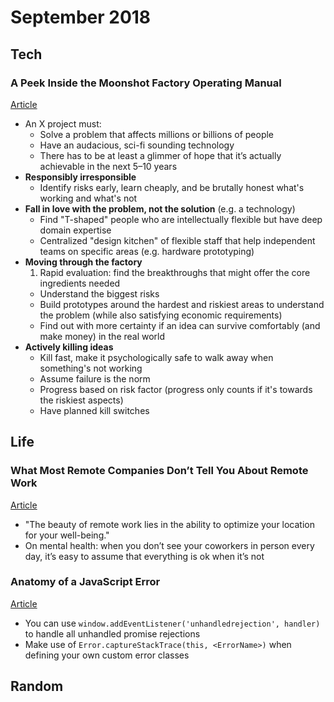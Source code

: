 September 2018
==============

Tech
----

### A Peek Inside the Moonshot Factory Operating Manual

[Article](https://blog.x.company/a-peek-inside-the-moonshot-factory-operating-manual-f5c33c9ab4d7)

- An X project must:
  - Solve a problem that affects millions or billions of people
  - Have an audacious, sci-fi sounding technology
  - There has to be at least a glimmer of hope that it’s actually achievable in the next 5–10 years
- **Responsibly irresponsible**
  - Identify risks early, learn cheaply, and be brutally honest what's working and what's not
- **Fall in love with the problem, not the solution** (e.g. a technology)
  - Find "T-shaped" people who are intellectually flexible but have deep domain expertise
  - Centralized "design kitchen" of flexible staff that help independent teams on specific areas (e.g. hardware prototyping)
- **Moving through the factory**
  1. Rapid evaluation: find the breakthroughs that might offer the core ingredients needed
    - Understand the biggest risks
    - Build prototypes around the hardest and riskiest areas to understand the problem (while also satisfying economic requirements)
    - Find out with more certainty if an idea can survive comfortably (and make money) in the real world
- **Actively killing ideas**
  - Kill fast, make it psychologically safe to walk away when something's not working
  - Assume failure is the norm
  - Progress based on risk factor (progress only counts if it's towards the riskiest aspects)
  - Have planned kill switches


Life
----

### What Most Remote Companies Don’t Tell You About Remote Work

[Article](https://blog.doist.com/mental-health-and-remote-work-1b77616f6945)

- "The beauty of remote work lies in the ability to optimize your location for your well-being."
- On mental health: when you don’t see your coworkers in person every day, it’s easy to assume that
  everything is ok when it’s not

### Anatomy of a JavaScript Error

[Article](https://blog.bugsnag.com/anatomy-of-a-javascript-error/)

- You can use `window.addEventListener('unhandledrejection', handler)` to handle all unhandled promise rejections
- Make use of `Error.captureStackTrace(this, <ErrorName>)` when defining your own custom error classes


Random
------
